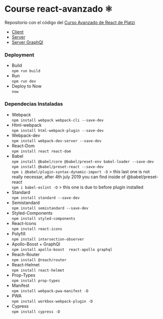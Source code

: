 # Course react-avanzado ⚛️
Repositorio con el código del [Curso Avanzado de React de Platzi](https://platzi.com/cursos/react-avanzado/)

* [Client]()
* [Server](https://petgram--now-api.now.sh)
* [Server GraphQl](https://petgram--now-api.now.sh/graphql)

### Deployment
* Build<br />
    `npm run build`
* Run<br />
    `npm run dev`
* Deploy to Now<br />
    `now`

### Dependecias Instaladas
* Webpack<br />
    `npm install webpack webpack-cli --save-dev`
* Html-webpack<br />
    `npm install html-webpack-plugin --save-dev`
* Webpack-dev<br />
    `npm install webpack-dev-server --save-dev`
* React-Dom<br />
    `npm install react react-dom`
* Babel<br />
    `npm install @babel/core @babel/preset-env babel-loader --save-dev`<br />
    `npm install @babel/preset-react --save-dev`<br />
    `npm i @babel/plugin-syntax-dynamic-import -D` > this last one is not really necessar, after 4th july 2019 you can find inside of @babel/preset-react <br />
    `npm i babel-eslint -D` > this one is due to before plugin installed
* Standard<br />
    `npm install standard --save-dev`
* Semistandard<br />
    `npm install semistandard --save-dev`
* Styled-Components<br />
    `npm install styled-components`
* React-Icons<br />
    `npm install react-icons`
* Polyfill<br />
    `npm install intersection-observer`
* Apollo-Boost + GraphQl<br />
    `npm install apollo-boost  react-apollo graphql`
* Reach-Router<br />
    `npm install @reach/router`
* React-Helmet<br />
    `npm install react-helmet`
* Prop-Types<br />
    `npm install prop-types`
* Manifest<br />
    `npm install webpack-pwa-manifest -D`
* PWA<br />
    `npm install workbox-webpack-plugin -D`
* Cypress<br />
    `npm install cypress -D`
